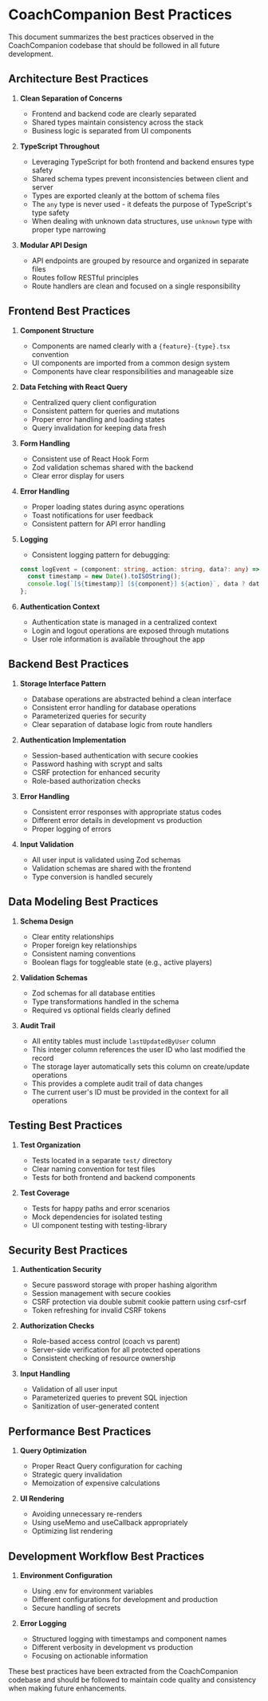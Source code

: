 # CoachCompanion Best Practices

This document summarizes the best practices observed in the CoachCompanion codebase that should be followed in all future development.

## Architecture Best Practices

1. **Clean Separation of Concerns**
   - Frontend and backend code are clearly separated
   - Shared types maintain consistency across the stack
   - Business logic is separated from UI components

2. **TypeScript Throughout**
   - Leveraging TypeScript for both frontend and backend ensures type safety
   - Shared schema types prevent inconsistencies between client and server
   - Types are exported cleanly at the bottom of schema files
   - The `any` type is never used - it defeats the purpose of TypeScript's type safety
   - When dealing with unknown data structures, use `unknown` type with proper type narrowing

3. **Modular API Design**
   - API endpoints are grouped by resource and organized in separate files
   - Routes follow RESTful principles
   - Route handlers are clean and focused on a single responsibility

## Frontend Best Practices

1. **Component Structure**
   - Components are named clearly with a `{feature}-{type}.tsx` convention
   - UI components are imported from a common design system
   - Components have clear responsibilities and manageable size

2. **Data Fetching with React Query**
   - Centralized query client configuration
   - Consistent pattern for queries and mutations
   - Proper error handling and loading states
   - Query invalidation for keeping data fresh

3. **Form Handling**
   - Consistent use of React Hook Form
   - Zod validation schemas shared with the backend
   - Clear error display for users

4. **Error Handling**
   - Proper loading states during async operations
   - Toast notifications for user feedback
   - Consistent pattern for API error handling

5. **Logging**
   - Consistent logging pattern for debugging:
   ```typescript
   const logEvent = (component: string, action: string, data?: any) => {
     const timestamp = new Date().toISOString();
     console.log(`[${timestamp}] [${component}] ${action}`, data ? data : '');
   };
   ```

6. **Authentication Context**
   - Authentication state is managed in a centralized context
   - Login and logout operations are exposed through mutations
   - User role information is available throughout the app

## Backend Best Practices

1. **Storage Interface Pattern**
   - Database operations are abstracted behind a clean interface
   - Consistent error handling for database operations
   - Parameterized queries for security
   - Clear separation of database logic from route handlers

2. **Authentication Implementation**
   - Session-based authentication with secure cookies
   - Password hashing with scrypt and salts
   - CSRF protection for enhanced security
   - Role-based authorization checks

3. **Error Handling**
   - Consistent error responses with appropriate status codes
   - Different error details in development vs production
   - Proper logging of errors

4. **Input Validation**
   - All user input is validated using Zod schemas
   - Validation schemas are shared with the frontend
   - Type conversion is handled securely

## Data Modeling Best Practices

1. **Schema Design**
   - Clear entity relationships
   - Proper foreign key relationships
   - Consistent naming conventions
   - Boolean flags for toggleable state (e.g., active players)

2. **Validation Schemas**
   - Zod schemas for all database entities
   - Type transformations handled in the schema
   - Required vs optional fields clearly defined

3. **Audit Trail**
   - All entity tables must include `lastUpdatedByUser` column
   - This integer column references the user ID who last modified the record
   - The storage layer automatically sets this column on create/update operations
   - This provides a complete audit trail of data changes
   - The current user's ID must be provided in the context for all operations

## Testing Best Practices

1. **Test Organization**
   - Tests located in a separate `test/` directory
   - Clear naming convention for test files
   - Tests for both frontend and backend components

2. **Test Coverage**
   - Tests for happy paths and error scenarios
   - Mock dependencies for isolated testing
   - UI component testing with testing-library

## Security Best Practices

1. **Authentication Security**
   - Secure password storage with proper hashing algorithm
   - Session management with secure cookies
   - CSRF protection via double submit cookie pattern using csrf-csrf
   - Token refreshing for invalid CSRF tokens

2. **Authorization Checks**
   - Role-based access control (coach vs parent)
   - Server-side verification for all protected operations
   - Consistent checking of resource ownership

3. **Input Handling**
   - Validation of all user input
   - Parameterized queries to prevent SQL injection
   - Sanitization of user-generated content

## Performance Best Practices

1. **Query Optimization**
   - Proper React Query configuration for caching
   - Strategic query invalidation
   - Memoization of expensive calculations

2. **UI Rendering**
   - Avoiding unnecessary re-renders
   - Using useMemo and useCallback appropriately
   - Optimizing list rendering

## Development Workflow Best Practices

1. **Environment Configuration**
   - Using .env for environment variables
   - Different configurations for development and production
   - Secure handling of secrets

2. **Error Logging**
   - Structured logging with timestamps and component names
   - Different verbosity in development vs production
   - Focusing on actionable information

These best practices have been extracted from the CoachCompanion codebase and should be followed to maintain code quality and consistency when making future enhancements. 